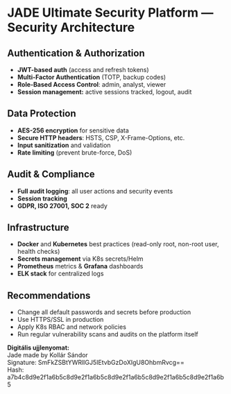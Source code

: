 # JADE Ultimate Security Platform — Security Architecture

## Authentication & Authorization

- **JWT-based auth** (access and refresh tokens)
- **Multi-Factor Authentication** (TOTP, backup codes)
- **Role-Based Access Control**: admin, analyst, viewer
- **Session management:** active sessions tracked, logout, audit

## Data Protection

- **AES-256 encryption** for sensitive data
- **Secure HTTP headers**: HSTS, CSP, X-Frame-Options, etc.
- **Input sanitization** and validation
- **Rate limiting** (prevent brute-force, DoS)

## Audit & Compliance

- **Full audit logging**: all user actions and security events
- **Session tracking**
- **GDPR, ISO 27001, SOC 2** ready

## Infrastructure

- **Docker** and **Kubernetes** best practices (read-only root, non-root user, health checks)
- **Secrets management** via K8s secrets/Helm
- **Prometheus** metrics & **Grafana** dashboards
- **ELK stack** for centralized logs

## Recommendations

- Change all default passwords and secrets before production
- Use HTTPS/SSL in production
- Apply K8s RBAC and network policies
- Run regular vulnerability scans and audits on the platform itself

**Digitális ujjlenyomat:**  
Jade made by Kollár Sándor  
Signature: SmFkZSBtYWRlIGJ5IEtvbGzDoXIgU8OhbmRvcg==  
Hash: a7b4c8d9e2f1a6b5c8d9e2f1a6b5c8d9e2f1a6b5c8d9e2f1a6b5c8d9e2f1a6b5